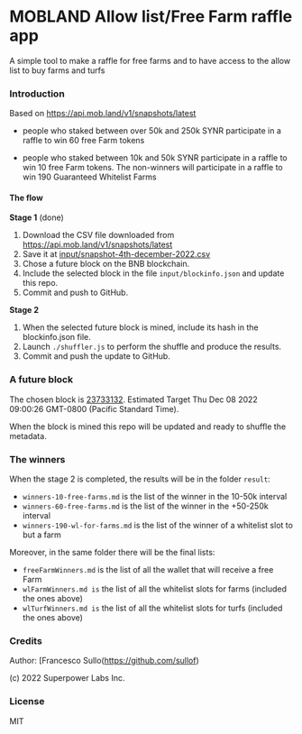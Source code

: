 # MOBLAND Allow list/Free Farm raffle app

A simple tool to make a raffle for free farms and to have access to the allow list to buy farms and turfs

### Introduction

Based on https://api.mob.land/v1/snapshots/latest

- people who staked between over 50k and 250k SYNR participate in a raffle to win 60 free Farm tokens

- people who staked between 10k and 50k SYNR participate in a raffle to win 10 free Farm tokens. The non-winners will participate in a raffle to win 190 Guaranteed Whitelist Farms

#### The flow

**Stage 1** (done)

1. Download the CSV file downloaded from https://api.mob.land/v1/snapshots/latest
2. Save it at [input/snapshot-4th-december-2022.csv](https://github.com/superpowerlabs/allow-list-raffle/blob/main/input/snapshot-4th-december-2022.csv)
3. Chose a future block on the BNB blockchain. 
4. Include the selected block in the file `input/blockinfo.json` and update this repo.
5. Commit and push to GitHub.

**Stage 2**

1. When the selected future block is mined, include its hash in the blockinfo.json file.
2. Launch `./shuffler.js` to perform the shuffle and produce the results.
3. Commit and push the update to GitHub. 

### A future block

The chosen block is [23733132](https://bscscan.com/block/countdown/23733132). Estimated Target Thu Dec 08 2022 09:00:26 GMT-0800 (Pacific Standard Time). 

When the block is mined this repo will be updated and ready to shuffle the metadata.

### The winners

When the stage 2 is completed, the results will be in the folder `result`:
- `winners-10-free-farms.md` is the list of the winner in the 10-50k interval
- `winners-60-free-farms.md` is the list of the winner in the +50-250k interval
- `winners-190-wl-for-farms.md` is the list of the winner of a whitelist slot to but a farm

Moreover, in the same folder there will be the final lists:
- `freeFarmWinners.md` is the list of all the wallet that will receive a free Farm
- `wlFarmWinners.md is` the list of all the whitelist slots for farms (included the ones above)
- `wlTurfWinners.md is` the list of all the whitelist slots for turfs (included the ones above)

### Credits

Author: [Francesco Sullo(https://github.com/sullof)

(c) 2022 Superpower Labs Inc.

### License
MIT
